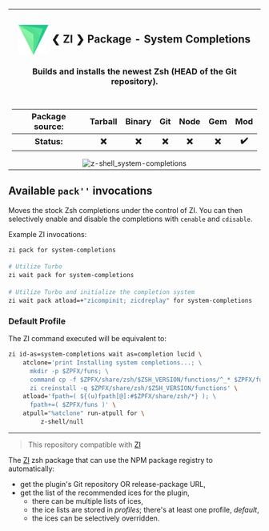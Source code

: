 
<div align="center"><table style="width:100%;height:auto">
<tr><td align="center">
<a title="ZI" target="_self" href="https://github.com/z-shell/zi/">
<h2><img align="center" style="width:60px;height:auto" src="https://github.com/z-shell/zi/raw/main/docs/images/logo.svg" alt="ZI Logo" /></a>
❮ ZI ❯ Package - System Completions </h2><h3> Builds and installs the newest Zsh (HEAD of the Git repository).</h3>
</td></tr>
<tr><td align="center"><h3>

| **Package source:** | Tarball | Binary | Git | Node | Gem | Mod |
| :-----------------: | :-----: | :----: | :-: | :--: | :-: | :-: |
|     **Status:**     |   :x:   |  :x:   | :x: | :x:  | :x: | :heavy_check_mark: |

</h3>
  <img style="width:90%;height:auto" alt="z-shell_system-completions" src="https://user-images.githubusercontent.com/59910950/161076706-03d6fb67-e8a2-41ce-a6a8-f19db27b2ecb.png">
</td></tr></table></div>

## Available `pack''` invocations

Moves the stock Zsh completions under the control of ZI. You can then
selectively enable and disable the completions with `cenable` and `cdisable`.

Example ZI invocations:

```zsh
zi pack for system-completions

# Utilize Turbo
zi wait pack for system-completions

# Utilize Turbo and initialize the completion system
zi wait pack atload=+"zicompinit; zicdreplay" for system-completions
```

### Default Profile

The ZI command executed will be equivalent to:

```zsh
zi id-as=system-completions wait as=completion lucid \
    atclone='print Installing system completions...; \
      mkdir -p $ZPFX/funs; \
      command cp -f $ZPFX/share/zsh/$ZSH_VERSION/functions/^_* $ZPFX/funs; \
      zi creinstall -q $ZPFX/share/zsh/$ZSH_VERSION/functions' \
    atload='fpath=( ${(u)fpath[@]:#$ZPFX/share/zsh/*} ); \
      fpath+=( $ZPFX/funs )' \
    atpull="%atclone" run-atpull for \
         z-shell/null
```

---

> This repository compatible with [ZI](https://github.com/z-shell/zi)

The [ZI](https://github.com/z-shell/zi) zsh package that can use the NPM package registry to automatically:

- get the plugin's Git repository OR release-package URL,
- get the list of the recommended ices for the plugin,
  - there can be multiple lists of ices,
  - the ice lists are stored in _profiles_; there's at least one profile, _default_,
  - the ices can be selectively overridden.
